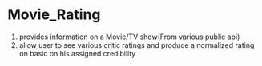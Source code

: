 # Movie_Rating
<ol>
<li>provides information on a Movie/TV show(From various public api)</li>
<li>allow user to see various critic ratings and produce a normalized rating on basic on his assigned credibility</li>
<ol>
